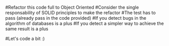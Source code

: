 #Refactor this code full to Object Oriented
#Consider the single responsability of SOLID principles to make the refactor
#The test has to pass (already pass in the code provided)
#If you detect bugs in the algorithm of databases is a plus
#If you detect a simpler way to achieve the same result is a plus 

#Let's code a bit :)
